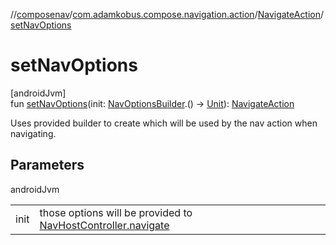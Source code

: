 //[composenav](../../../index.md)/[com.adamkobus.compose.navigation.action](../index.md)/[NavigateAction](index.md)/[setNavOptions](set-nav-options.md)

# setNavOptions

[androidJvm]\
fun [setNavOptions](set-nav-options.md)(init: [NavOptionsBuilder](../-nav-options-builder/index.md).() -&gt; [Unit](https://kotlinlang.org/api/latest/jvm/stdlib/kotlin/-unit/index.html)): [NavigateAction](index.md)

Uses provided builder to create which will be used by the nav action when navigating.

## Parameters

androidJvm

| | |
|---|---|
| init | those options will be provided to [NavHostController.navigate](https://developer.android.com/reference/kotlin/androidx/navigation/NavHostController.html#navigate) |
